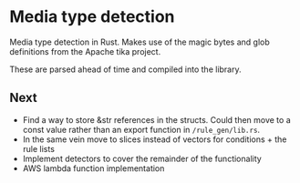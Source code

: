 # Media type detection

Media type detection in Rust. Makes use of the magic bytes and glob definitions from the Apache tika project.

These are parsed ahead of time and compiled into the library.

## Next

* Find a way to store &str references in the structs. Could then move to a const value rather than an export function in `/rule_gen/lib.rs`.
* In the same vein move to slices instead of vectors for conditions + the rule lists
* Implement detectors to cover the remainder of the functionality
* AWS lambda function implementation